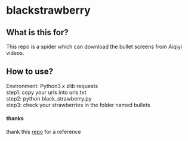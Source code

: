 # blackstrawberry

## What is this for?
This repo is a spider which can download the bullet screens from Aiqiyi videos.

## How to use?
Environment: Python3.x zlib requests  
step1: copy your urls into urls.txt  
step2: python black_strawberry.py  
step3: check your strawberries in the folder named bullets  

#### thanks
thank this [repo](https://github.com/superzhaoyy/iqiyiDanMuSpider) for a reference
